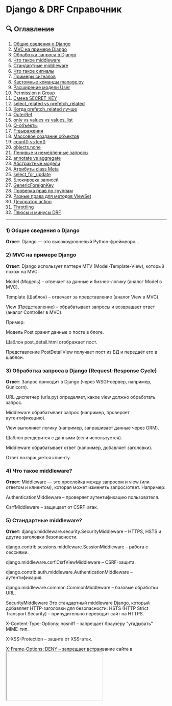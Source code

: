 # Django & DRF Справочник

## 🔍 Оглавление
1. [Общие сведения о Django](#1-общие-сведения-о-django)
2. [MVC на примере Django](#2-mvc-на-примере-django)
3. [Обработка запроса в Django](#3-обработка-запроса-в-django)
4. [Что такое middleware](#4-что-такое-middleware)
5. [Стандартные middleware](#5-стандартные-middleware)
6. [Что такое сигналы](#6-что-такое-сигналы)
7. [Примеры сигналов](#7-примеры-сигналов)
8. [Кастомные команды manage.py](#8-кастомные-команды-managepy)
9. [Расширение модели User](#9-расширение-модели-user)
10. [Permission и Group](#10-permission-и-group)
11. [Смена SECRET_KEY](#11-смена-secret_key)
12. [select_related vs prefetch_related](#12-select_related-vs-prefetch_related)
13. [Когда prefetch_related лучше](#13-когда-prefetch_related-лучше)
14. [OuterRef](#14-outerref)
15. [only vs values vs values_list](#15-only-vs-values-vs-values_list)
16. [Q-объекты](#16-q-объекты)
17. [F-выражения](#17-f-выражения)
18. [Массовое создание объектов](#18-массовое-создание-объектов)
19. [count() vs len()](#19-count-vs-len)
20. [objects.none](#20-objectsnone)
21. [Ленивые и немедленные запросы](#21-ленивые-и-немедленные-запросы)
22. [annotate vs aggregate](#22-annotate-vs-aggregate)
23. [Абстрактные модели](#23-абстрактные-модели)
24. [Атрибуты class Meta](#24-атрибуты-class-meta)
25. [select_for_update](#25-select_for_update)
26. [Блокировка записей](#26-блокировка-записей)
27. [GenericForeignKey](#27-genericforeignkey)
28. [Проверка прав по группам](#28-проверка-прав-по-группам)
29. [Разные права для методов ViewSet](#29-разные-права-для-методов-viewset)
30. [Декоратор action](#30-декоратор-action)
31. [Throttling](#31-throttling)
32. [Плюсы и минусы DRF](#32-плюсы-и-минусы-drf)

---

### 1) Общие сведения о Django
**Ответ**: Django — это высокоуровневый Python-фреймворк...


### 2) MVC на примере Django
**Ответ**: Django использует паттерн MTV (Model-Template-View), который похож на MVC:

Model (Модель) – отвечает за данные и бизнес-логику (аналог Model в MVC).

Template (Шаблон) – отвечает за представление (аналог View в MVC).

View (Представление) – обрабатывает запросы и возвращает ответ (аналог Controller в MVC).

Пример:

Модель Post хранит данные о посте в блоге.

Шаблон post_detail.html отображает пост.

Представление PostDetailView получает пост из БД и передаёт его в шаблон.

### 3) Обработка запроса в Django (Request-Response Cycle)
**Ответ**: Запрос приходит в Django (через WSGI-сервер, например, Gunicorn).

URL-диспетчер (urls.py) определяет, какое view должно обработать запрос.

Middleware обрабатывает запрос (например, проверяет аутентификацию).

View выполняет логику (например, запрашивает данные через ORM).

Шаблон рендерится с данными (если используется).

Middleware обрабатывает ответ (например, добавляет заголовки).

Ответ возвращается клиенту.

### 4) Что такое middleware?
**Ответ**: Middleware — это прослойка между запросом и view (или ответом и клиентом), которая может изменять запрос/ответ. Например:

AuthenticationMiddleware – проверяет аутентификацию пользователя.

CsrfMiddleware – защищает от CSRF-атак.

### 5) Стандартные middleware?
**Ответ**: django.middleware.security.SecurityMiddleware – HTTPS, HSTS и другие заголовки безопасности.

django.contrib.sessions.middleware.SessionMiddleware – работа с сессиями.

django.middleware.csrf.CsrfViewMiddleware – CSRF-защита.

django.contrib.auth.middleware.AuthenticationMiddleware – аутентификация.

django.middleware.common.CommonMiddleware – базовые обработки URL.

SecurityMiddleware
Это стандартный middleware Django, который добавляет HTTP-заголовки для безопасности:
HSTS (HTTP Strict Transport Security) – принудительно переводит сайт на HTTPS.

X-Content-Type-Options: nosniff – запрещает браузеру "угадывать" MIME-тип.

X-XSS-Protection – защита от XSS-атак.

X-Frame-Options: DENY – запрещает встраивание сайта в <iframe>.

### 6) Что такое сигналы?
**Ответ**: Сигналы — это механизм для выполнения кода при определённых событиях (например, сохранение модели или запрос к БД).

### 7) Примеры сигналов?
**Ответ**: pre_save, post_save – до/после сохранения модели.

pre_delete, post_delete – до/после удаления.

request_started, request_finished – начало/конец запроса.

m2m_changed – изменение ManyToMany-поля.

Пример:

python
from django.db.models.signals import post_save
from django.dispatch import receiver

@receiver(post_save, sender=User)
def user_created(sender, instance, created, **kwargs):
    if created:
        print("Новый пользователь создан!")
        
### 8) Кастомные команды manage.py?
**Ответ**: Создать файл management/commands/mycommand.py в приложении.

Унаследоваться от BaseCommand:

python
from django.core.management.base import BaseCommand

class Command(BaseCommand):
    help = "Описание команды"

    def handle(self, *args, **options):
        self.stdout.write("Hello, Django!")
Вызвать: python manage.py mycommand.

### 9) Расширение модели User?
**Ответ**: OneToOne-связь:

python
from django.contrib.auth.models import User

class Profile(models.Model):
    user = models.OneToOneField(User, on_delete=models.CASCADE)
    bio = models.TextField()
Proxy-модель (если нужно только добавить методы).

Абстрактный User (если нужна полная замена):

python
AUTH_USER_MODEL = "myapp.CustomUser"  # в settings.py

### 10) Permission и Group в Django?
**Ответ**:
Permission – права доступа (например, can_publish_post).

Group – группа пользователей с общими правами (например, "Редакторы").

Пример:

python
from django.contrib.auth.models import Group, Permission

editors = Group.objects.create(name="Редакторы")
permission = Permission.objects.get(codename="publish_post")
editors.permissions.add(permission)

### 11) Смена SECRET_KEY?
**Ответ**:
Сессии пользователей станут недействительными.

CSRF-токены перестанут работать.

Пароли, зашифрованные с его использованием (если использовался для хеширования), могут стать нечитаемыми.

### 12) select_related vs prefetch_related?
**Ответ**:
select_related – JOIN в SQL для ForeignKey и OneToOne.

prefetch_related – отдельный запрос для ManyToMany и reverse ForeignKey.

Пример:

python
# 1 запрос с JOIN
Author.objects.select_related('profile').get(id=1)

# 2 запроса: авторы + их книги
Author.objects.prefetch_related('books').all()

### 13) Когда prefetch_related лучше чем select_related для связи один ко многим?
**Ответ**:
Если у родителя много детей (например, у Автора 1000 Книг), prefetch_related может быть эффективнее, чтобы избежать огромного JOIN.

### 14) Что такое OuterRef?
**Ответ**:
OuterRef используется в подзапросах (например, в annotate).

Пример:

python
from django.db.models import OuterRef, Subquery

newest = Comment.objects.filter(post=OuterRef('pk')).order_by('-created_at')
Post.objects.annotate(newest_comment_text=Subquery(newest.values('text')[:1]))

### 15) Какая разница между only, values и values_list?
**Ответ**:
only('field') – загружает только указанные поля, но остальные доступны (ленивая загрузка).

values('field') – возвращает QuerySet словарей.

values_list('field', flat=True) – возвращает QuerySet кортежей (или значений, если flat=True).

### 16) Что такое Q-объекты?
**Ответ**:
Позволяют строить сложные запросы с OR, AND и NOT.

Пример:

python
from django.db.models import Q

Post.objects.filter(Q(title__startswith="Django") | Q(title__startswith="Python"))

### 17) Что такое F-выражения?
**Ответ**:
Позволяют ссылаться на значение поля в запросе.

Пример (увеличить счётчик):

python
from django.db.models import F

Product.objects.update(price=F('price') * 1.1)

### 18) Как создать 100 тысяч объектов в базе?
**Ответ**:
Через bulk_create:

python
objs = [MyModel(name=f"Object {i}") for i in range(100000)]
MyModel.objects.bulk_create(objs, batch_size=1000)  # Пакетами по 1000

Плюсы:

Уменьшает нагрузку на БД.

Работает в 10-100 раз быстрее, чем цикл с save().

Ограничения:

Не вызывает save() и сигналы (post_save и т.д.).

Не работает с auto_now_add (если не указать batch_size).

### 19) Почему надо использовать objects.count() вместо len(objects)?
**Ответ**:
count() делает SELECT COUNT(*) – быстро.

len() загружает все объекты в память – медленно.

### 20) Что делает objects.none?
**Ответ**:
Возвращает пустой QuerySet (полезно для начального значения в методах).

### 21) В каких случаях Django выполняет запросы немедленно, в каких лениво?
**Ответ**:
Лениво:

filter(), all(), exclude() – не выполняют запрос, пока не нужно реальное значение.

Немедленно:

len(), list(), итерация, bool(), count(), exists().

Ленивые (запрос выполняется только при обращении)
python
queryset = Book.objects.all()  # Запрос не выполнен
books = list(queryset)         # Запрос выполнен (SELECT * FROM books)
Немедленные (запрос выполняется сразу)
python
count = Book.objects.count()    # SELECT COUNT(*) FROM books
exists = Book.objects.exists()  # SELECT 1 FROM books LIMIT 1

### 22) В чём разница между annotate и aggregate?
**Ответ**:
annotate() – добавляет вычисляемое поле к каждому объекту.

aggregate() – возвращает общий результат (например, Avg, Sum).

Пример:

python
# Средний рейтинг каждого автора
Author.objects.annotate(avg_rating=Avg('books__rating'))

# Общий средний рейтинг всех книг
Book.objects.aggregate(Avg('rating'))

### 23) Что такое абстрактные модели?
**Ответ**:
Это модели, которые не создают таблицу в БД, но от них можно наследоваться.

Пример:

python
class TimestampModel(models.Model):
    created_at = models.DateTimeField(auto_now_add=True)
    updated_at = models.DateTimeField(auto_now=True)

    class Meta:
        abstract = True

class Post(TimestampModel):
    title = models.CharField(max_length=100)
    
### 24) Какие атрибуты у class Meta для моделей знаешь?
**Ответ**:
verbose_name – человекочитаемое имя.

ordering – сортировка по умолчанию (['-created_at']).

indexes – индексы ([models.Index(fields=['title'])]).

unique_together – уникальные комбинации полей.

### 25) Зачем нужен select_for_update?
**Ответ**:
Блокирует строки в БД для конкурентного доступа (используется в транзакциях).

Пример:

python
from django.db import transaction

with transaction.atomic():
    product = Product.objects.select_for_update().get(id=1)
    product.stock -= 1
    product.save()
    
### 26) Что будет если обратимся к записям, заблокированным через select_for_update?
**Ответ**:
Запрос будет ждать, пока блокировка не снимется (если nowait=False) или получит ошибку (если nowait=True).

### 27) Когда пригодится GenericForeignKey?
**Ответ**:
Когда нужно связать модель с разными типами моделей (например, комментарии к Постам и Видео).

### 28) Как реализовать проверку прав по наличию определённой группы у пользователя?
**Ответ**:
Через permission_classes в DRF:

python
from rest_framework.permissions import BasePermission

class IsEditor(BasePermission):
    def has_permission(self, request, view):
        return request.user.groups.filter(name="Редакторы").exists()

class MyView(APIView):
    permission_classes = [IsEditor]
    
### 29) Как дать разные доступ в рамках одного viewset для разных методов?
**Ответ**:
Через get_permissions:

python
class MyViewSet(ViewSet):
    def get_permissions(self):
        if self.action == 'create':
            return [IsAdminUser()]
        return [IsAuthenticated()]
        
### 30) Зачем нужен декоратор action?
**Ответ**:
Добавляет кастомные методы во ViewSet (например, @action(detail=True, methods=['post'])).

### 31) Что такое throttling и как его настроить?
**Ответ**:
Throttling – ограничение количества запросов.

Настройка:

python
REST_FRAMEWORK = {
    'DEFAULT_THROTTLE_RATES': {
        'user': '100/hour',
    }
}

### 32) Плюсы и минусы DRF
**Ответ**:
**Плюсы**:
- Быстрое создание API
- Гибкость (сериализаторы, permissions, throttling)
- Поддержка REST

**Минусы**:
- Иногда избыточность
- Медленнее, чем чистое ASGI
